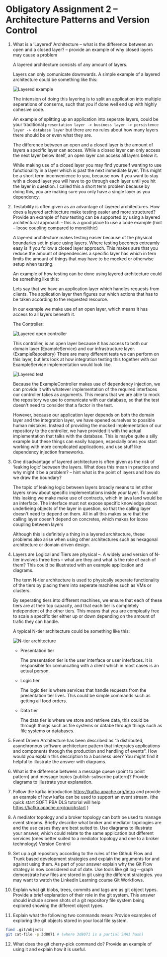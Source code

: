 # Obligatory Assignment 2 – Architecture Patterns and Version Control

1. What is a ’Layered’ Architecture – what is the difference between an open and a
   closed layer? – provide an example of why closed layers may cause a problem

   A layered architecture consists of any amount of layers.

   Layers can only comunicate downwards. A simple example of a layered architecture could be something like this:

   ![Layered example](./images/layered-example.png)

   The intension of doing this layering is to split an application into multiple seperations of conserns, such that you if done well end up with highly cohesive code.

   An example of splitting up an application into seperate layers, could be your traditional `presentation layer -> business layer -> persistence layer -> database layer` but there are no rules about how many layers there should be or even what they are.

   The difference between an open and a closed layer is the amount of layers a specific layer can access. While a closed layer can only access the next layer below itself, an open layer can access all layers below it.

   While making use of a closed layer you may find yourself wanting to use functionality in a layer which is past the next immediate layer. This might be a short term inconvenience to you, because now if you want to stay with a closed layer you will have to go through each layer until you hit the layer in question.
   I called this a short term problem because by doing this, you are making sure you only have a single layer as you dependency.

2. Testability is often given as an advantage of layered architectures. How does a
   layered architecture make testing easier and more structured? Provide an example
   of how testing can be supported by using a layered architectural approach – this is a
   good place to use a code example (hint – loose coupling compared to monolithic)

   A layered architecture makes testing easier because of the physical boundaries set in place using layers.
   Where testing becomes extreamly easy is if you follow a closed layer approach.
   This makes sure that you reduce the amount of dependencies a specific layer has which in tern limits the amount of things that may have to be mocked or otherwise setup when testing.

   An example of how testing can be done using layered architecture could be something like this:

   Lets say that we have an application layer which handles requests from clients. The application layer then figures our which actions that has to be taken according to the requested resource.

   In our example we make use of an open layer, which means it has access to all layers beneath it.

   The Controller:

   ![Layered open controller](./images/layered-open.png)

   This controller, is an open layer because it has access to both our domain layer (ExampleService) and our infrastructure layer. (ExampleRepository)
   There are many different tests we can perform on this layer, but lets look at how integration testing this together with our ExampleService implementation would look like.

   ![Layered test](./images/layered-test.png)

   Because the ExampleController makes use of dependency injection, we can provide it with whatever implementation of the required interfaces our controller takes as arguments.
   This means that we are able to mock the repository we use to comunicate with our database, so that the test doesn't need to consider that a factor in the test.

   However, because our application layer depends on both the domain layer and the integration layer, we have opened ourselves to possible human mistakes.
   Instead of providing the mocked implementation of our repository to the controller, we have provided it with the actual implementation that talks with the database.
   This is maybe quite a silly example but these things can easily happen, especially ones you start working with more complicated applications, and use stuff like dependency injection frameworks.

3. One disadvantage of layered architecture is often given as the risk of ‘leaking logic’
   between the layers. What does this mean in practice and why might it be a problem?
   – hint what is the point of layers and how do we draw the boundary?

   The topic of leaking logic between layers broadly means to let other layers know about specific implementations inside your layer. To avoid this leaking we make make use of contracts, which in java land would be an interface.
   The interface must not expose specific knowledge about underlieing objects of the layer in question, so that the calling layer doesn't need to depend on them.
   All in all this makes sure that the calling layer doesn't depend on concretes, which makes for loose coupling between layers

   Although this is definitely a thing in a layered architecture, these problems also arise when using other architectures such as hexagonal architecture or domain driven design.

4. Layers are Logical and Tiers are physical –. A widely used version of N-tier involves
   three tiers – what are they and what is the role of each of them? This could be
   illustrated with an example application and diagrams.

   The term N-tier architecture is used to physically seperate functionality of the tiers by placing them into seperate machines such as VMs or clusters.

   By seperating tiers into different machines, we ensure that each of these tiers are at their top capacity, and that each tier is completely independent of the other tiers.
   This means that you are compleatly free to scale a specific tier either up or down depending on the amount of trafic they can handle.

   A typical N-tier architecture could be something like this:

   ![N-tier architecture](./images/n-tier-arch.png)

   - Presentation tier

     The presentation tier is the user interface or user interfaces. It is responsible for comuncating with a client which in most cases is an actual person.

   - Logic tier

     The logic tier is where services that handle requests from the presentation tier lives. This could be simple commands such as getting all food orders.

   - Data tier

     The data tier is where we store and retrieve data, this could be through things such as file systems or databe through things such as file systems or databases.

5. Event Driven Architecture has been described as “a distributed, asynchronous
   software architecture pattern that integrates applications and components through
   the production and handling of events”. How would you explain this description to a
   business user? You might find it helpful to illustrate the answer with diagrams.

6. What is the difference between a message queue (point to point pattern) and
   message topics (publish-subscribe pattern)? Provide diagrams to illustrate your
   explanation.
7. Follow the kafka introduction https://kafka.apache.org/intro and provide an
   example of how kafka can be used to support an event stream. (the quick start
   SOFT PBA DLS
   tutorial will help https://kafka.apache.org/quickstart )
8. A mediator topology and a broker topology can both be used to manage event
   streams. Briefly describe what broker and mediator topologies are and the use cases
   they are best suited to. Use diagrams to illustrate your answer, which could relate to
   the same application but different services (ones better suited to a mediator
   topology and one to a broker technology)
   Version Control
9. Set up a git repository according to the rules of the Github Flow and Trunk based
   development strategies and explain the arguments for and against using them. As
   part of your answer explain why the Git Flow strategy is now considered out of date.
   Use tools like git log --graph demonstrate how files are stored in git using the
   different strategies.
   you may want to watch the LinkedIn Learning course Git Workflows.
10. Explain what git blobs, trees, commits and tags are as git object types. Provide a
    brief explanation of their role in the git system. This answer should include screen
    shots of a git repository file system being explored showing the different object
    types.
11. Explain what the following two commands mean: Provide examples of exploring the
    git objects stored in your local file system.

```bash
find .git/objects
git cat-file -p 3d8071 # (where 3d8071 is a partial SHA1 hash)
```

12. What does the git cherry-pick command do? Provide an example of using it
    and explain how it is useful.
